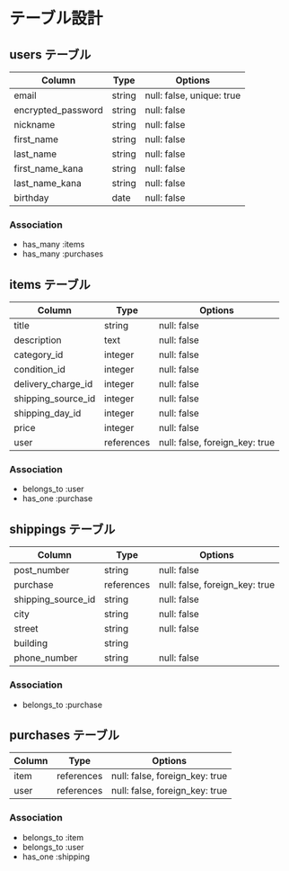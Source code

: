 # テーブル設計

## users テーブル

| Column             | Type   | Options     |
| ------------------ | ------ | ----------- |
| email              | string | null: false, unique: true |
| encrypted_password | string | null: false |
| nickname           | string | null: false |
| first_name         | string | null: false |
| last_name          | string | null: false |
| first_name_kana    | string | null: false |
| last_name_kana     | string | null: false |
| birthday           | date   | null: false |

### Association

- has_many :items
- has_many :purchases

## items テーブル

| Column             | Type       | Options        |
| ------------------ | ---------- | -------------- |
| title              | string     | null: false    |
| description        | text       | null: false    |
| category_id        | integer    | null: false    |
| condition_id       | integer    | null: false    |
| delivery_charge_id | integer    | null: false    |
| shipping_source_id | integer    | null: false    |
| shipping_day_id    | integer    | null: false    |
| price              | integer    | null: false    |
| user               | references | null: false, foreign_key: true |


### Association

- belongs_to :user
- has_one :purchase


## shippings テーブル

| Column             | Type       | Options      |
| ------------------ | ---------- | ------------------------------ |
| post_number        | string     | null: false  |
| purchase           | references | null: false, foreign_key: true |
| shipping_source_id | string     | null: false  |
| city               | string     | null: false  |
| street             | string     | null: false  |
| building           | string     |              |
| phone_number       | string     | null: false  |



### Association

- belongs_to :purchase

## purchases テーブル

| Column             | Type       | Options                        |
| ------------------ | ---------- | ------------------------------ |
| item               | references | null: false, foreign_key: true |
| user               | references | null: false, foreign_key: true |




### Association

- belongs_to :item
- belongs_to :user
- has_one :shipping
